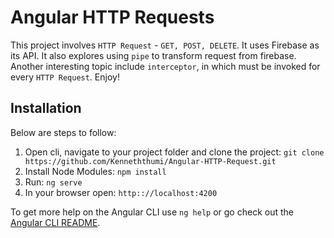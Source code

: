 # Angular HTTP Requests
This project involves `HTTP Request` - `GET, POST, DELETE`. It uses Firebase as its API. It also explores 
using `pipe` to transform request from firebase. Another interesting topic include `interceptor`, in which 
must be invoked for every `HTTP Request`. Enjoy!
## Installation
Below are steps to follow:
1. Open cli, navigate to your project folder and clone the project: 
    `git clone https://github.com/Kenneththumi/Angular-HTTP-Request.git`
2. Install Node Modules:
    `npm install`
3. Run:
    `ng serve`
4. In your browser open:
    `http:://localhost:4200`


To get more help on the Angular CLI use `ng help` or go check out the [Angular CLI README](https://github.com/angular/angular-cli/blob/master/README.md).